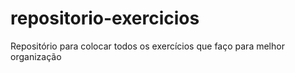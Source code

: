 # repositorio-exercicios
Repositório para colocar todos os exercícios que faço para melhor organização
